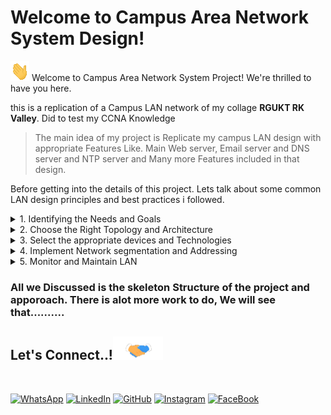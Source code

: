 # Welcome to Campus Area Network System Design!

![hello](https://github.com/LakshmiDeepak9653/resoures1/blob/main/wave.gif) Welcome to Campus Area Network System Project!
 We're thrilled to have you here.

this is a replication of a Campus LAN network of my collage <strong>RGUKT RK Valley</strong>. Did to test my CCNA Knowledge
>The main idea of my project is Replicate my campus LAN design with appropriate Features Like. Main Web server, Email server and DNS server and NTP server and Many more Features included in that design.

Before getting into the details of this project. Lets talk about some common LAN design principles and best practices i followed.
<details>
  <summary>1. Identifying the Needs and Goals</summary>
<div>
  <samp>
   <br>
    <p>
     Before staring the design of our LAN. we need to ask ourself some questions about our Project and find the Answers to them.
     Here are the Questions and my Answers to them as per this Project.
     <b><dl>I. What are the Main functions and applications of our LAN?</b></dl>
       <dt>The main idea of my project is Replicate my campus LAN design with appropriate Features Like. Main Web server, Email server and DNS server and NTP server and Many more Features included in that design</dt>.<br>
     <b><dl>II. How  many Users and devices will access your the Network?</dl></b>
       <dt>There are more than 6000 students and 300+ faculty and many more users are there. Network must be available to users as Wired or Wireless.</dt><br>
     <b><dl>III. What are the expected traffic patterns and bandwidth requirements?</dl></b>
       <dt>In our project we have two traffic patterns thats is faculty traffic and students traffic. The students must not access the faculty devices. The bandwidth requirements will the intra area communications (between the routers) must be fast.</dt><br>
     <b><dl>IV. How will we ensure security and privacy of your data?</dl></b>
       <dt>All the outside intiating connections must be stopped and incoming traffic must be checked.</dt><br>
     These questions will help you determine the scope, size, and structure of your LAN, as well as the hardware and software components you will need.  
    </p>
  </samp>
</div>
</details>
<details>
  <summary>2. Choose the Right Topology and Architecture</summary>
<div>
  <samp>
    <p>
     <br>
     The topology and architecture of our LAN refer to the physical and logical Layout of your network devices and connections.
     Here comes my Campus geographical View.<br>
     <img src="https://github.com/LakshmiDeepak9653/RKV-lan-resources/blob/main/Screenshot%202024-01-26%20124921.png">
     <br>
     By seeing this we can map the Physical Locations or regions of Networks. That are:-
     <strong><dl>Main Campus</dl></strong>
     <dt>1. Facdtty Quaters (6 Quaters)</dt>
     <dt>2. Library (2 Floors)</dt> 
     <dt>3. Lab Complex</dt>
     <dt>4. Academic Block - 1 (4 Floors)</dt> 
     <dt>5. Academic Block - 2 (4 Floors)</dt>
     <dt>6. Boys Hostel - 1 (4 Floors)</dt>
     <dt>7. Girls Hostel - 1 (4 Floors)</dt>
     <dt>8. Girls Hostel - 2 (4 Floors)</dt>
     <dt>9. Boys Hostel - 2 (4 Floors)</dt>
     <dt>10. Guest House</dt>
     <dt>11. C.S.E Department</dt>
     <dt>12. E.C.E Department</dt>
     <dt>13. M.M.E Department</dt>
     <dt>14. CIVIL Department</dt>
     <dt>15. MECH Department</dt>
     <dt>16. E.E.E Department</dt>
     <br>
     <strong><dl>Old Campus</dl></strong>
     <dt>1. PI Class Rooms</dt>
     <dt>2. MU Class Rooms</dt> 
     <dt>3. KAPPA Class Rooms</dt>
     <dt>4. LAMBDA Class Rooms</dt> 
     <dt>5. Girls Hostels RKV (Alpha/Beta)</dt>
     <dt>6. Girls Hostels ONG (Gamma/Delta)</dt>
     <dt>7. Boys Hostels RKV (Rho)</dt>
     <dt>8. Boys Hostels ONG (Teta)</dt>
     <dt>9. S.A.C Building</dt> 
<br>
   Based on the Physical Locations Create a Img that ressembles this LAN Network.<br>
   <img src="https://github.com/LakshmiDeepak9653/RKV-lan-resources/blob/main/rkv%20backgroundpng_Edited%20-%20Copy.png">
    </p>
  </samp>
</div>
</details>
<details>
  <summary>3. Select the appropriate devices and Technologies</summary>
 <div>
  <samp>
    <p>
     <br>
     We successfully design a Map of Network and now we need to choose the appropriate devices that will be a better suit for all network Sections (Physical Locations).<br>
     <br>We start from <b>Faculty Quaters, Hostels(Boys and Girls) and Guest House</b>. we use <b>wireless technologies(WiFi)</b>, Because These places are residance locations in the Campus where setting up a WiFi would be appropriate choice.<br>
     <br>Then Next one are <b>Students Classrooms(Academic Block 1 & 2, PI, MU, Kappa, Lamdba)</b>. Each one have more than 20 classes(each Academic Blocks has 100 classe rooms), but the students presence would be fixed(less than or equal to 100) so <b>Wired Network</b> would be appropriate.<br>
     <br>Next is a some Special Sections Where we need to use <b>Both Wired and Wireless Technolgies</b>. Wired Network to connect to the Departments inside the network sections and Wireless for students, Although students presence is not fixed. They are <b>Library, Lab Complex, CSE Dept, ECE Dept, EEE Dept, Civil Dept, Mech Dept, MME Dept.</b><br>
     <br>As we finished up the decision of technologies being used we fill up the topology with approriate devices in packet tracer.<br>
     that would look like this......<br>
     <img src="https://github.com/LakshmiDeepak9653/RKV-lan-resources/blob/main/RKV%20COMPLETE%20TOPOLOGY.png"></img>
    </p>
  </samp>
</div>
</details>
<details>
  <summary>4. Implement Network segmentation and Addressing</summary>
<div>
  <samp>
    <p>
     <br>
     Network segmentation and addressing are techniques that can help us organize and manage our LAN more effectively. Network segmentation is the process of dividing our LAN into smaller subnetworks, or subnets, based on logical criteria, such as function, location, or department. As per <b>RFC 1918</b> i use <b></b>10.0.0.0/8</b> subnet because i need to connect alot of devices this will provide me that Host address space and i will be using the <b>Subnet Mask of 255.255.255.0</b>  Which means i will be using <b>2^16 subnets</b> and <b>2^8 hosts</b> space. That would be lot more enough.<br>
    <br>Here comes the Address Scheme of This Network.
  <table>
<thead>
  <tr>
    <th align ="center"> Address Space </th>
     <th align="center"> Device </th>
   <th align="center"> Interface </th>
  </tr>
 <tr>
    <td align ="center"> 10.0.0.1 </td>
     <td align="center"> Central Router </td>
   <td align="center"> G0/0/0 </td>
  </tr>
 <tr>
    <td>----------------------------------------</td>
    <td>----------------------------------------</td>
    <td>----------------------------------------</td>
  </tr>
</thead>
</table>
    </p>
  </samp>
</div>
</details>
<details>
  <summary>5. Monitor and Maintain LAN</summary>
<div>
  <samp>
    <p>
     <br>
     Follow network standards and protocols, that are rules and conventions that govern how network devices communicate and interact with each other. Once we have designed and implemented our LAN, we need to monitor and maintain it regularly to ensure its optimal performance, security, and reliability.
    </p>
  </samp>
</div>
</details>

### All we Discussed is the skeleton Structure of the project and apporoach. There is alot more work to do, We will see that..........



## <b> Let's Connect..!</b><img src="https://github.com/LakshmiDeepak9653/RKV-lan-resources/blob/main/handshake.gif" width ="80">
<br>
<div>

[![WhatsApp](https://img.icons8.com/bubbles/100/000000/whatsapp.png)](https://wa.me/+919491184607)
[![LinkedIn](https://img.icons8.com/bubbles/100/000000/linkedin.png)](https://www.linkedin.com/in/lakshmi-deeapk-karumuri-402460207)
[![GitHub](https://img.icons8.com/bubbles/100/000000/github.png)](https://github.com/LakshmiDeepak9653)
[![Instagram](https://img.icons8.com/bubbles/100/000000/instagram-new.png)](https://www.instagram.com/deepakvevo/)
[![FaceBook](https://img.icons8.com/bubbles/100/000000/facebook.png)](https://www.facebook.com/deepak.karumuri.3)

</div>
